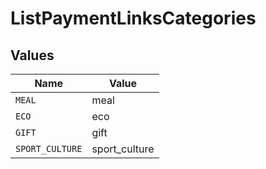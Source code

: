 # ListPaymentLinksCategories


## Values

| Name            | Value           |
| --------------- | --------------- |
| `MEAL`          | meal            |
| `ECO`           | eco             |
| `GIFT`          | gift            |
| `SPORT_CULTURE` | sport_culture   |